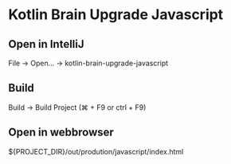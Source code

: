 # Kotlin Brain Upgrade Javascript

## Open in IntelliJ
File -> Open... -> kotlin-brain-upgrade-javascript

## Build
Build -> Build Project (⌘ + F9 or ctrl + F9)

## Open in webbrowser
${PROJECT_DIR}/out/prodution/javascript/index.html
